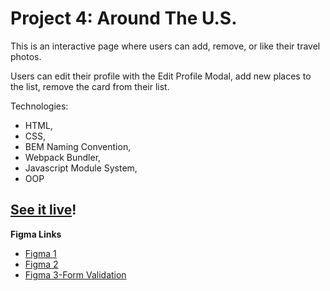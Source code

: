 # Project 4: Around The U.S.

This is an interactive page where users can add, remove, or like their travel photos.

Users can edit their profile with the Edit Profile Modal, add new places to the list, remove the card from their list.

Technologies:

- HTML,
- CSS,
- BEM Naming Convention,
- Webpack Bundler,
- Javascript Module System,
- OOP

## [See it live](https://hulyak.github.io/web_project_4/)!

**Figma Links**

- [Figma 1](https://www.figma.com/file/NYoOgIJw6t8pYuN51ceqMo/Sprint-4-Around-The-U.S.-desktop-mobile)
- [Figma 2](https://www.figma.com/file/XCcf9aRKy1L0guhQxQPINs/Sprint-5-Around-The-U.S.-desktop-mobile?node-id=0%3A1)
- [Figma 3-Form Validation](https://www.figma.com/file/fZVKeuZhBNydDFXsfM0m2d/Sprint-6%3A-Around-The-U.S.)
